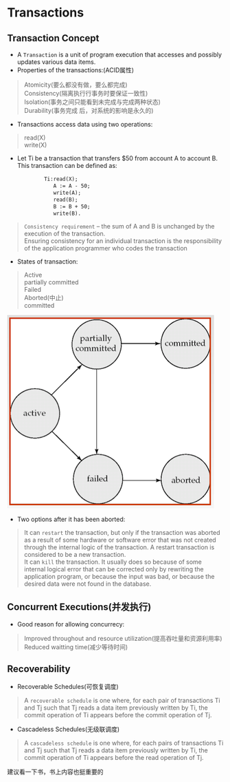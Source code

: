 # Transactions

## Transaction Concept
- A `Transaction` is a unit of program execution that accesses and possibly updates
various data items.
- Properties of the transactions:(ACID属性)
> Atomicity(要么都没有做，要么都完成)<br>
> Consistency(隔离执⾏行事务时要保证一致性)<br>
> Isolation(事务之间只能看到未完成与完成两种状态) <br>
> Durability(事务完成 后，对系统的影响是永久的)<br>

- Transactions access data using two operations:
> read(X)<br>
> write(X)<br>

- Let Ti be a transaction that transfers $50 from account A to account B. This transaction
can be defined as:
```
            Ti:read(X);
               A := A - 50;
               write(A);
               read(B);
               B := B + 50;
               write(B).
```
> `Consistency requirement` – the sum of A and B is unchanged by the execution of the transaction. <br>
>  Ensuring consistency for an individual transaction is the responsibility of the
application programmer who codes the transaction<br>

- States of transaction:
> Active<br>
> partially committed<br>
> Failed<br>
> Aborted(中止)<br>
> committed<br>

![States of transaction](images/state-transaction.png)<br>
- Two options after it has been aborted:
> It can `restart` the transaction, but only if the transaction was aborted as a result
of some hardware or software error that was not created through the internal logic of
the transaction. A restart transaction is considered to be a new transaction.<br>
> It can `kill` the transaction. It usually does so because of some internal logical
error that can be corrected only by rewriting the application program, or because
the input was bad, or because the desired data were not found in the database.<br>

## Concurrent Executions(并发执行)
- Good reason for allowing concurrecy:
> Improved throughout and resource utilization(提高吞吐量和资源利用率)<br>
> Reduced waitting time(减少等待时间)<br>

## Recoverability
- Recoverable Schedules(可恢复调度)
> A `recoverable schedule` is one where, for each pair of transactions Ti and Tj such
that Tj reads a data item previously written by Ti, the commit operation of Ti appears
before the commit operation of Tj.<br>

- Cascadeless Schedules(无级联调度)
> A `cascadeless schedule` is one where, for each pairs of transactions Ti and Tj
such that Tj reads a data item previously written by Ti, the commit operation of Ti
appears before the read operation of Tj.<br>

建议看一下书，书上内容也挺重要的<br>
